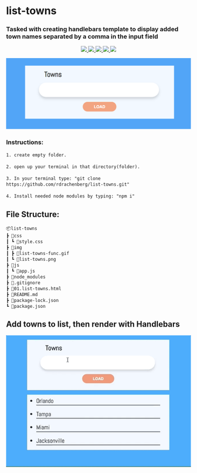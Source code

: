 # list-towns
### Tasked with creating handlebars template to display added town names separated by a comma in the input field

<p align='center'>
    <a href='https://github.com/rdrachenberg/list-towns/blob/master/js/app.js'>
        <img src='https://img.shields.io/badge/JavaScript-22%25-brightgreen?style=plastic&logo=javascript'>
    </a>
    <a href='https://github.com/rdrachenberg/list-towns/blob/master/01.list-towns.html'> 
        <img src='https://img.shields.io/badge/HTML-25.7%25-orange?style=plastic&logo=HTML5'>
    </a> 
    <a href='https://github.com/rdrachenberg/list-towns/blob/master/css/style.css'>
        <img src='https://img.shields.io/badge/CSS-53.325-purple?style=plascit&logo=CSS3&logoColor=blue'>
    </a>
    <a href='https://github.com/rdrachenberg'>
        <img src='https://img.shields.io/badge/Made%20by-rDrachenberg-success?style=plastic&logo=visual-studio-code&logoColor=blue'>
    </a>
    <a href='mailto:RyanDrachenberg@gmail.com'>
        <img src='https://img.shields.io/badge/Ask%20me-anything-1abc9c.svg'>
    </a>
</p>
<p align="center">
    <img src="./img/list-towns.png">
</p>

### Instructions:
    1. create empty folder.

    2. open up your terminal in that directory(folder).

    3. In your terminal type: "git clone https://github.com/rdrachenberg/list-towns.git"

    4. Install needed node modules by typing: "npm i"

## File Structure:
    📦list-towns
    ┣ 📂css
    ┃ ┗ 📜style.css
    ┣ 📂img
    ┃ ┣ 📜list-towns-func.gif
    ┃ ┗ 📜list-towns.png
    ┣ 📂js
    ┃ ┗ 📜app.js
    ┣ 📂node_modules
    ┣ 📜.gitignore
    ┣ 📜01.list-towns.html
    ┣ 📜README.md
    ┣ 📜package-lock.json
    ┗ 📜package.json

## Add towns to list, then render with Handlebars
 <p align="center">
    <a href="https://github.com/rdrachenberg/list-towns/blob/master/js/app.js">
        <img src="./img/list-towns-func.gif">
    </a>
</>